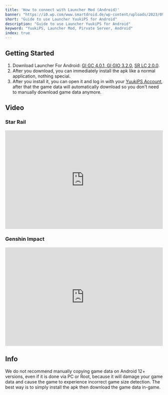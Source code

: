 ```yaml
---
title: 'How to connect with Launcher Mod (Android)'
banner: "https://i0.wp.com/www.smartdroid.de/wp-content/uploads/2023/09/Android-Hero.jpg"
short: "Guide to use Launcher YuukiPS for Android"
description: "Guide to use Launcher YuukiPS for Android"
keyword: "YuukiPS, Launcher Mod, Pirvate Server, Android"
index: true
---
```


## Getting Started

1. Download Launcher For Android: [GI GC 4.0.1, GI GIO 3.2.0](/game/genshin-impact), [SR LC 2.0.0](/game/star-rail).
2. After you download, you can immediately install the apk like a normal application, nothing special.
3. After you install it, you can open it and log in with your [YuukiPS Account](/account/home), after that the game data will automatically download so you don't need to manually download game data anymore.

## Video

### Star Rail
<iframe width="100%" height="315" src="https://www.youtube.com/embed/7HVx_y2vJlw?si=HoOJSvxWalVSzto4" title="YouTube video player" frameborder="0" allow="accelerometer; autoplay; clipboard-write; encrypted-media; gyroscope; picture-in-picture; web-share" allowfullscreen></iframe>

### Genshin Impact
<iframe width="100%" height="315" src="https://www.youtube.com/embed/-Y69yC6htxQ?si=YfS2snWRY6-imt5L" title="YouTube video player" frameborder="0" allow="accelerometer; autoplay; clipboard-write; encrypted-media; gyroscope; picture-in-picture; web-share" allowfullscreen></iframe>

## Info
We do not recommend manually copying game data on Android 12+ versions, even if it is done via PC or Root, because it will damage your game data and cause the game to experience incorrect game size detection. The best way is to simply install the apk then download the game data in-game.